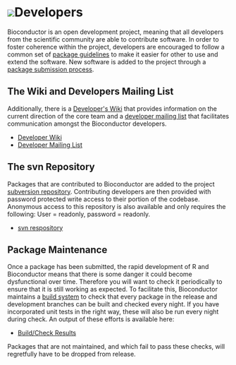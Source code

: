 ![](/images/icons/magnifier.gif)Developers
==========================================

Bioconductor is an open development project, meaning that all developers from
the scientific community are able to contribute software. In order to foster
coherence within the project, developers are encouraged to follow a common
set of [package guidelines](/developers/guidelines/) to make it easier for
other to use and extend the software. New software is added to the project
through a [package submission process](/developers/submission/).


<h2 id="wiki">The Wiki and Developers Mailing List</h2>

Additionally, there is a
[Developer's Wiki](http://wiki.fhcrc.org/bioc/DeveloperPage/) that provides
information on the current direction of the core team and a
[developer mailing list](https://stat.ethz.ch/mailman/listinfo/bioc-devel)
that facilitates communication amongst the Bioconductor developers.  

* [Developer Wiki](http://wiki.fhcrc.org/bioc/DeveloperPage/)
* [Developer Mailing List](https://stat.ethz.ch/mailman/listinfo/bioc-devel)


<h2 id="svn">The svn Repository</h2>

Packages that are contributed to Bioconductor are added to the project
[subversion
repository](https://hedgehog.fhcrc.org/bioconductor/trunk/madman/Rpacks).
Contributing developers are then provided with password protected
write access to their portion of the codebase.  Anonymous access to
this repository is also available and only requires the following:
User = readonly, password = readonly.

* [svn respository](https://hedgehog.fhcrc.org/bioconductor/trunk/madman/Rpacks)


<h2 id="maintenance">Package Maintenance</h2>

Once a package has been submitted, the rapid development of R and
Bioconductor means that there is some danger it could become
dysfunctional over time.  Therefore you will want to check it
periodically to ensure that it is still working as expected.  To
facilitate this, Bioconductor maintains a [build
system](http://bioconductor.org/checkResults/) to check that every
package in the release and development branches can be built and
checked every night.  If you have incorporated unit tests in the right
way, these will also be run every night during check.  An output of
these efforts is available here:

* [Build/Check Results](http://bioconductor.org/checkResults/)

Packages that are not maintained, and which fail to pass these checks,
will regretfully have to be dropped from release.

